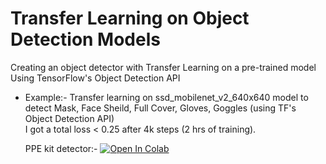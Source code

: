 # Transfer Learning on Object Detection Models
Creating an object detector with Transfer Learning on a pre-trained model Using TensorFlow's Object Detection API


* Example:- Transfer learning on ssd_mobilenet_v2_640x640 model to detect Mask, Face Sheild, Full Cover, Gloves, Goggles (using TF's Object Detection API)  
  I got a total loss < 0.25 after 4k steps (2 hrs of training).  
  
  
  PPE kit detector:- [![Open In Colab](https://colab.research.google.com/assets/colab-badge.svg)](https://colab.research.google.com/github/sid4sal/transfer-learning-on-object-detection-models/blob/main/Transfer_Learning_on_ssd_mobilenet_v2_ppe_dataset.ipynb)
